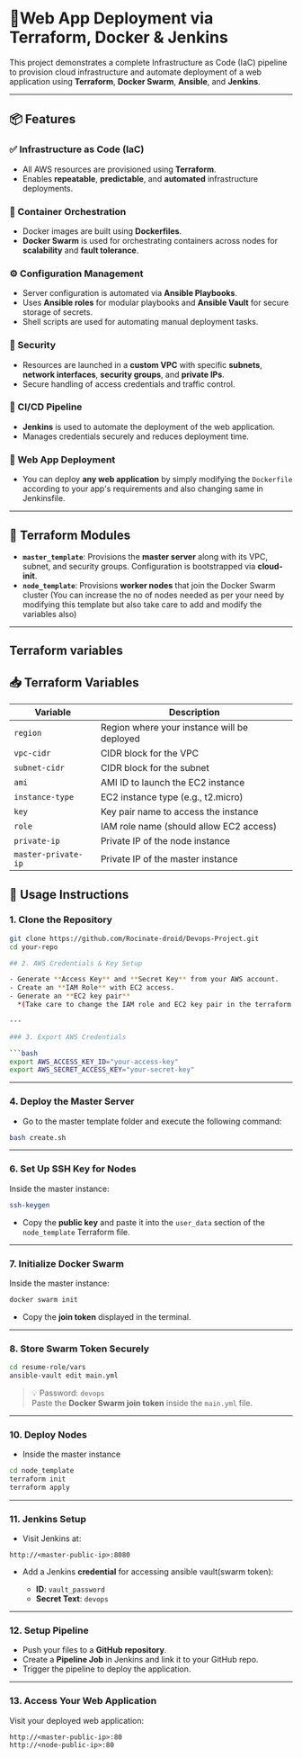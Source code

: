 # 🚀Web App Deployment via Terraform, Docker & Jenkins

This project demonstrates a complete Infrastructure as Code (IaC) pipeline to provision cloud infrastructure and automate deployment of a web application using **Terraform**, **Docker Swarm**, **Ansible**, and **Jenkins**.

---

## 📦 Features

### ✅ Infrastructure as Code (IaC)
- All AWS resources are provisioned using **Terraform**.
- Enables **repeatable**, **predictable**, and **automated** infrastructure deployments.

### 🐳 Container Orchestration
- Docker images are built using **Dockerfiles**.
- **Docker Swarm** is used for orchestrating containers across nodes for **scalability** and **fault tolerance**.

### ⚙️ Configuration Management
- Server configuration is automated via **Ansible Playbooks**.
- Uses **Ansible roles** for modular playbooks and **Ansible Vault** for secure storage of secrets.
- Shell scripts are used for automating manual deployment tasks.

### 🔐 Security
- Resources are launched in a **custom VPC** with specific **subnets**, **network interfaces**, **security groups**, and **private IPs**.
- Secure handling of access credentials and traffic control.

### 🔄 CI/CD Pipeline
- **Jenkins** is used to automate the deployment of the web application.
- Manages credentials securely and reduces deployment time.

### 🔧 Web App Deployment
- You can deploy **any web application** by simply modifying the `Dockerfile` according to your app's requirements and also changing same in Jenkinsfile.

---

## 📁 Terraform Modules

- **`master_template`**: Provisions the **master server** along with its VPC, subnet, and security groups. Configuration is bootstrapped via **cloud-init**.
- **`node_template`**: Provisions **worker nodes** that join the Docker Swarm cluster (You can increase the no of nodes needed as per your need by modifying this template but also take care to add and modify the variables also)

---
## Terraform variables

## 📥 Terraform Variables

| Variable            | Description                                     |
|---------------------|-------------------------------------------------|
| `region`            | Region where your instance will be deployed     |
| `vpc-cidr`          | CIDR block for the VPC                          |
| `subnet-cidr`       | CIDR block for the subnet                       |
| `ami`               | AMI ID to launch the EC2 instance               |
| `instance-type`     | EC2 instance type (e.g., t2.micro)              |
| `key`               | Key pair name to access the instance            |
| `role`              | IAM role name (should allow EC2 access)         |
| `private-ip`        | Private IP of the node instance                 |
| `master-private-ip` | Private IP of the master instance               |

## 🚀 Usage Instructions

### 1. Clone the Repository

```bash
git clone https://github.com/Rocinate-droid/Devops-Project.git
cd your-repo

## 2. AWS Credentials & Key Setup

- Generate **Access Key** and **Secret Key** from your AWS account.
- Create an **IAM Role** with EC2 access.
- Generate an **EC2 key pair**  
  *(Take care to change the IAM role and EC2 key pair in the terraform variables.)*

---

### 3. Export AWS Credentials

```bash
export AWS_ACCESS_KEY_ID="your-access-key"
export AWS_SECRET_ACCESS_KEY="your-secret-key"
```

---

### 4. Deploy the Master Server

- Go to the master template folder and execute the following command:
```bash
bash create.sh
```

---

### 6. Set Up SSH Key for Nodes

Inside the master instance:

```bash
ssh-keygen
```

- Copy the **public key** and paste it into the `user_data` section of the `node_template` Terraform file.

---

### 7. Initialize Docker Swarm

Inside the master instance:

```bash
docker swarm init
```

- Copy the **join token** displayed in the terminal.

---

### 8. Store Swarm Token Securely

```bash
cd resume-role/vars
ansible-vault edit main.yml
```

> 💡 Password: `devops`  
> Paste the **Docker Swarm join token** inside the `main.yml` file.

---

### 10. Deploy Nodes

- Inside the master instance
```bash
cd node_template
terraform init
terraform apply
```

---

### 11. Jenkins Setup

- Visit Jenkins at:

```
http://<master-public-ip>:8080
```

- Add a Jenkins **credential** for accessing ansible vault(swarm token):

  - **ID**: `vault_password`  
  - **Secret Text**: `devops`

---

### 12. Setup Pipeline

- Push your files to a **GitHub repository**.
- Create a **Pipeline Job** in Jenkins and link it to your GitHub repo.
- Trigger the pipeline to deploy the application.

---

### 13. Access Your Web Application

Visit your deployed web application:

```
http://<master-public-ip>:80
http://<node-public-ip>:80
```

